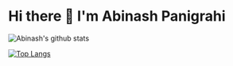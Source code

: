 # Hi there 👋 I'm Abinash Panigrahi

![Abinash's github stats](https://github-readme-stats.vercel.app/api?username=abinashpanigrahi)

[![Top Langs](https://github-readme-stats.vercel.app/api/top-langs/?username=abinashpanigrahi)](https://github.com/abinashpanigrahi/github-readme-stats)



<!--
**abinashpanigrahi/abinashpanigrahi** is a ✨ _special_ ✨ repository because its `README.md` (this file) appears on your GitHub profile.

Here are some ideas to get you started:

- 🔭 I’m currently working on ...
- 🌱 I’m currently learning ...
- 👯 I’m looking to collaborate on ...
- 🤔 I’m looking for help with ...
- 💬 Ask me about ...
- 📫 How to reach me: ...
- 😄 Pronouns: ...
- ⚡ Fun fact: ...
-->
